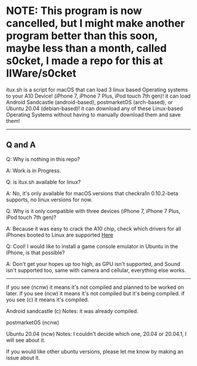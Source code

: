 <h1>NOTE: This program is now cancelled, but I might make another program better than this soon, maybe less than a month, called s0cket, I made a repo for this at IIWare/s0cket</h1>

itux.sh is a script for macOS that can load 3 linux based Operating systems to your A10 Device! (iPhone 7, iPhone 7 Plus, iPod touch 7th gen)! it can load Android Sandcastle (android-based), postmarketOS (arch-based), or Ubuntu 20.04 (debian-based)! it can download any of these Linux-based Operating Systems without having to manually download them and save them!

---
<h2>Q and A</h1>

Q: Why is nothing in this repo?

A: Work is in Progress.

Q: is itux.sh available for linux?

A: No, it's only available for macOS versions that checkra1n 0.10.2-beta supports, no linux versions for now.

Q: Why is it only compatible with three devices (iPhone 7, iPhone 7 Plus, iPod touch 7th gen)?

A: Because it was easy to crack the A10 chip, check which drivers for all iPhones booted to Linux are supported [Here](https://projectsandcastle.org/status/)

Q: Cool! I would like to install a game console emulator in Ubuntu in the iPhone, is that possible?

A: Don't get your hopes up too high, as GPU isn't supported, and Sound isn't supported too, same with camera and cellular, everything else works.

---

if you see (ncnw) it means it's not compiled and planned to be worked on later.
if you see (ncw) it means it's not compiled but it's being compiled.
if you see (c) it means it's compiled.

Android sandcastle (c) Notes: it was already compiled.

postmarketOS (ncnw)

Ubuntu 20.04 (ncw) Notes: I couldn't decide which one, 20.04 or 20.04.1, I will see about it.

If you would like other ubuntu versions, please let me know by making an issue about it.
